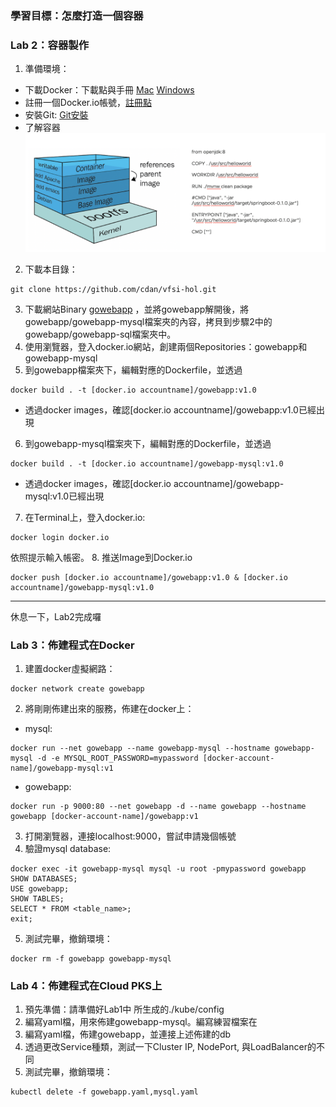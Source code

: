 ### 學習目標：怎麼打造一個容器
### Lab 2：容器製作
1. 準備環境：
* 下載Docker：下載點與手冊 [Mac](https://docs.docker.com/v17.12/docker-for-mac/install/#install-and-run-docker-for-mac) [Windows](https://docs.docker.com/docker-for-windows/install/)
* 註冊一個Docker.io帳號，[註冊點](https://hub.docker.com/)
* 安裝Git: [Git安裝](https://gitbook.tw/chapters/environment/install-git-in-mac.html)
* 了解容器![Image架構](https://github.com/cdan/vfsi-hol/blob/master/pictures/container-image.png)

2. 下載本目錄： 
```
git clone https://github.com/cdan/vfsi-hol.git
```
3. 下載網站Binary [gowebapp](https://s3.eu-central-1.amazonaws.com/heptio-edu-static/foundations/gowebapp.tar.gz) ，並將gowebapp解開後，將gowebapp/gowebapp-mysql檔案夾的內容，拷貝到步驟2中的gowebapp/gowebapp-sql檔案夾中。
4. 使用瀏覽器，登入docker.io網站，創建兩個Repositories：gowebapp和gowebapp-mysql
5. 到gowebapp檔案夾下，編輯對應的Dockerfile，並透過
```
docker build . -t [docker.io accountname]/gowebapp:v1.0 
```
* 透過docker images，確認[docker.io accountname]/gowebapp:v1.0已經出現
6. 到gowebapp-mysql檔案夾下，編輯對應的Dockerfile，並透過
```
docker build . -t [docker.io accountname]/gowebapp-mysql:v1.0
```
* 透過docker images，確認[docker.io accountname]/gowebapp-mysql:v1.0已經出現
7. 在Terminal上，登入docker.io: 
```
docker login docker.io
``` 
依照提示輸入帳密。
8. 推送Image到Docker.io
``` 
docker push [docker.io accountname]/gowebapp:v1.0 & [docker.io accountname]/gowebapp-mysql:v1.0
```
---
休息一下，Lab2完成囉
### Lab 3：佈建程式在Docker
1. 建置docker虛擬網路：
```
docker network create gowebapp
```
2. 將剛剛佈建出來的服務，佈建在docker上：
* mysql: 
```
docker run --net gowebapp --name gowebapp-mysql --hostname gowebapp-mysql -d -e MYSQL_ROOT_PASSWORD=mypassword [docker-account-name]/gowebapp-mysql:v1
```

* gowebapp:
```
docker run -p 9000:80 --net gowebapp -d --name gowebapp --hostname gowebapp [docker-account-name]/gowebapp:v1
```
3. 打開瀏覽器，連接localhost:9000，嘗試申請幾個帳號
4. 驗證mysql database: 
```
docker exec -it gowebapp-mysql mysql -u root -pmypassword gowebapp
SHOW DATABASES;
USE gowebapp;
SHOW TABLES;
SELECT * FROM <table_name>;
exit;
```
5. 測試完畢，撤銷環境：
```
docker rm -f gowebapp gowebapp-mysql
```
### Lab 4：佈建程式在Cloud PKS上
1. 預先準備：請準備好Lab1中 所生成的./kube/config
2. 編寫yaml檔，用來佈建gowebapp-mysql。編寫練習檔案在
3. 編寫yaml檔，佈建gowebapp，並連接上述佈建的db
4. 透過更改Service種類，測試一下Cluster IP, NodePort, 與LoadBalancer的不同 
5. 測試完畢，撤銷環境：
```
kubectl delete -f gowebapp.yaml,mysql.yaml
```